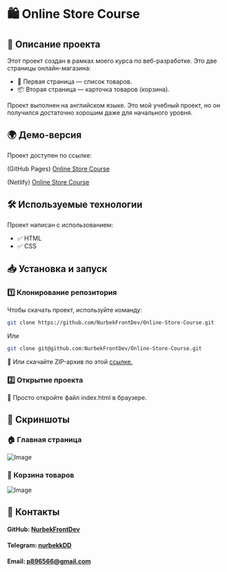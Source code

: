 # 🛍 Online Store Course

## 📌 Описание проекта  
Этот проект создан в рамках моего курса по веб-разработке. Это две страницы онлайн-магазина:  
- 🛒 Первая страница — список товаров.  
- 📦 Вторая страница — карточка товаров (корзина).  

Проект выполнен на английском языке. Это мой учебный проект, но он получился достаточно хорошим даже для начального уровня.  

## 🌍 Демо-версия  
Проект доступен по ссылке: 

(GitHub Pages) [Online Store Course](https://nurbekfrontdev.github.io/Online-Store-Course/)  

(Netlify) [Online Store Course](https://online-store-course-netlify.netlify.app/)  

## 🛠 Используемые технологии  
Проект написан с использованием:  
- ✅ HTML  
- ✅ CSS  

## 📥 Установка и запуск  
### 1️⃣ Клонирование репозитория  
Чтобы скачать проект, используйте команду:  
```sh
git clone https://github.com/NurbekFrontDev/Online-Store-Course.git
```
Или
```sh
git clone git@github.com:NurbekFrontDev/Online-Store-Course.git
```

🔹 Или скачайте ZIP-архив по этой <a href="https://github.com/NurbekFrontDev/Online-Store-Course/releases/tag/v1.0.0">ссылке.</a>

### 2️⃣ Открытие проекта
📂 Просто откройте файл index.html в браузере.

## 📸 Скриншоты
### 🏠 Главная страница
![Image](https://github.com/user-attachments/assets/955fe137-8739-4838-87db-a7f76bf336b7)

### 🛒 Корзина товаров
![Image](https://github.com/user-attachments/assets/3c6450e5-4a54-4e0a-8c0e-8c7d5f356670)
## 📩 Контакты
#### GitHub: [NurbekFrontDev](https://github.com/NurbekFrontDev)
#### Telegram: [nurbekkDD](https://t.me/nurbekkDD)
#### Email: [p896566@gmail.com](mailto:p896566@gmail.com)